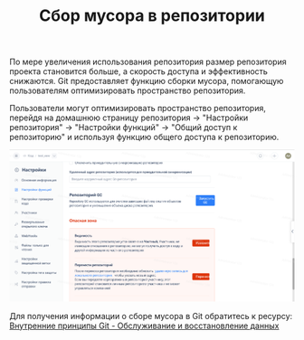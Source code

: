 ﻿---
title: Сбор мусора в репозитории
origin-url: https://gitee.ru/help/articles/4173
---

По мере увеличения использования репозитория размер репозитория проекта становится больше, а скорость доступа и эффективность снижаются. Git предоставляет функцию сборки мусора, помогающую пользователям оптимизировать пространство репозитория.

Пользователи могут оптимизировать пространство репозитория, перейдя на домашнюю страницу репозитория -> "Настройки репозитория" -> "Настройки функций" -> "Общий доступ к репозиторию" и используя функцию общего доступа к репозиторию.

![Описание изображения](../../../../../../assets/image137.png)

Для получения информации о сборе мусора в Git обратитесь к ресурсу: [Внутренние принципы Git - Обслуживание и восстановление данных](https://gitee.ru/link?target=https%3A%2F%2Fgit-scm.com%2Fbook%2Fzh%2Fv2%2FGit-%25E5%2586%2585%25E9%2583%25A8%25E5%258E%259F%25E7%2590%2586-%25E7%25BB%25B4%25E6%258A%25A4%25E4%25B8%258E%25E6%2595%25B0%25E6%258D%25AE%25E6%2581%25A2%25E5%25A4%258D)
